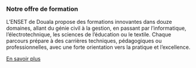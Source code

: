 ### Notre offre de formation 
L’ENSET de Douala propose des formations innovantes dans douze domaines, allant du génie civil à la gestion, en passant par l’informatique, l’électrotechnique, les sciences de l’éducation ou le textile. Chaque parcours prépare à des carrières techniques, pédagogiques ou professionnelles, avec une forte orientation vers la pratique et l’excellence.

[En savoir plus <i class="bi bi-arrow-right"></i>](#)